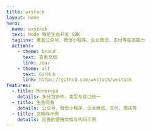 ```yaml
---
title: wxstack
layout: home
hero:
  name: wxstack
  text: Node 微信生态开发 SDK
  tagline: 覆盖公众号、微信小程序、企业微信、支付等生态能力
  actions:
    - theme: brand
      text: 查看文档
      link: /oa/
    - theme: alt
      text: GitHub
      link: https://github.com/wxstack/wxstack
features:
  - title: Monorepo
    details: 多分包协作，类型与接口统一
  - title: 生态完备
    details: 公众号、微信小程序、企业微信、支付、商店等
  - title: 文档与示例
    details: 完善的使用文档与代码示例
---
```

